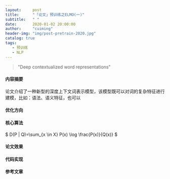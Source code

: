 ```yaml
---
layout:     post
title:      "「论文」预训练之ELMO(一)"
subtitle:	" "
date:       2020-01-02 20:00:00
author:     "cuiming"
header-img: "img/post-pretrain-2020.jpg"
catalog: true
tags:	
   - 预训练
   - NLP
---
```


> "Deep contextualized word representations"

#### 内容摘要

论文介绍了一种新型的深度上下文词表示模型，该模型既可以对词的复杂特征进行建模，比如：语法、语义特征，也可以

#### 优化方向

#### 核心算法

$
D(P \| Q)=\sum_{x \in X} P(x) \log \frac{P(x)}{Q(x)}
$

#### 论文效果

#### 代码实现

#### 参考文章
